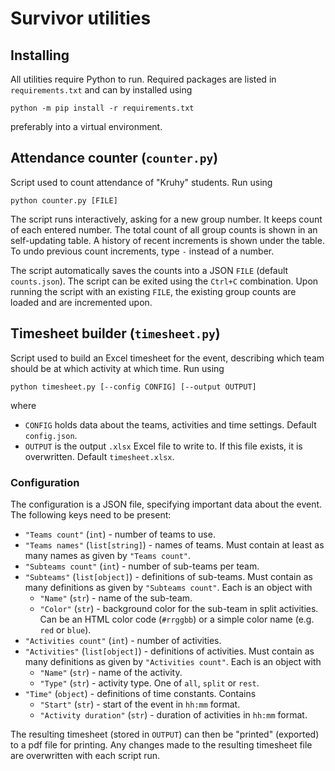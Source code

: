 # Survivor utilities

## Installing

All utilities require Python to run.
Required packages are listed in `requirements.txt` and can by installed using

```
python -m pip install -r requirements.txt
```

preferably into a virtual environment.

## Attendance counter (`counter.py`)

Script used to count attendance of "Kruhy" students.
Run using

```
python counter.py [FILE]
```

The script runs interactively, asking for a new group number.
It keeps count of each entered number.
The total count of all group counts is shown in an self-updating table.
A history of recent increments is shown under the table.
To undo previous count increments, type `-` instead of a number.

The script automatically saves the counts into a JSON `FILE` (default `counts.json`).
The script can be exited using the `Ctrl+C` combination.
Upon running the script with an existing `FILE`, the existing group counts are loaded
and are incremented upon.

## Timesheet builder (`timesheet.py`)

Script used to build an Excel timesheet for the event, describing which team should be at which activity at which time.
Run using

```
python timesheet.py [--config CONFIG] [--output OUTPUT]
```

where

- `CONFIG` holds data about the teams, activities and time settings.
  Default `config.json`.
- `OUTPUT` is the output `.xlsx` Excel file to write to. If this file exists, it is overwritten.
  Default `timesheet.xlsx`.

### Configuration

The configuration is a JSON file, specifying important data about the event.
The following keys need to be present:

- `"Teams count"` (`int`) - number of teams to use.
- `"Teams names"` (`list[string]`) - names of teams.
  Must contain at least as many names as given by `"Teams count"`.
- `"Subteams count"` (`int`) - number of sub-teams per team.
- `"Subteams"` (`list[object]`) - definitions of sub-teams.
  Must contain as many definitions as given by `"Subteams count"`.
  Each is an object with
  - `"Name"` (`str`) - name of the sub-team.
  - `"Color"` (`str`) - background color for the sub-team in split activities.
    Can be an HTML color code (`#rrggbb`) or a simple color name (e.g. `red` or `blue`).
- `"Activities count"` (`int`) - number of activities.
- `"Activities"` (`list[object]`) - definitions of activities.
  Must contain as many definitions as given by `"Activities count"`.
  Each is an object with
  - `"Name"` (`str`) - name of the activity.
  - `"Type"` (`str`) - activity type.
    One of `all`, `split` or `rest`.
- `"Time"` (`object`) - definitions of time constants.
  Contains
  - `"Start"` (`str`) - start of the event in `hh:mm` format.
  - `"Activity duration"` (`str`) - duration of activities in `hh:mm` format.

The resulting timesheet (stored in `OUTPUT`) can then be "printed" (exported) to a pdf file for printing.
Any changes made to the resulting timesheet file are overwritten with each script run.
